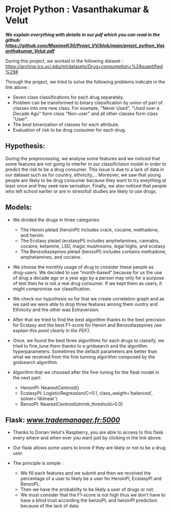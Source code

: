 # Projet Python : Vasanthakumar & Velut

***We explain everything with details in our pdf which you can read in the github: https://github.com/MaximeK30/Projet_VV/blob/main/projet_python_Vasanthakumar_Velut.pdf***

During this project, we worked in the following dataset : https://archive.ics.uci.edu/ml/datasets/Drug+consumption+%28quantified%29#

Through the project, we tried to solve the following problems indicate in the link above :
* Seven class classifications for each drug separately.
* Problem can be transformed to binary classification by union of part of classes into one new class. For example, "Never Used", "Used over a Decade Ago" form class "Non-user" and all other classes form class "User".
* The best binarization of classes for each attribute.
* Evaluation of risk to be drug consumer for each drug.


## **Hypothesis:**


During the preprocessing, we analyse some features and we noticed that some features are not going to interfer in our classifictaion model in order to predict the risk to be a drug consumer. This issue is due to a lack of data in our dataset such as for country, ethnicity,... Moreover, we saw that young people are likely to be drug consumer because they want to try eveything at least once and they seek new sensation. Finally, we also noticed that people who left school earlier or are in stressfull studies are likely to use drugs. 

## **Models:**

* We divided the drugs in three categories:
    * The Heroin pleiad (heroinPl) includes crack, cocaine, methadone, and heroin.
    * The Ecstasy pleiad (ecstasyPl) includes amphetamines, cannabis, cocaine, ketamine, LSD, magic mushrooms, legal highs, and ecstasy.
    * The Benzodiazepines pleiad (benzoPl) includes contains methadone, amphetamines, and cocaine.


* We choose the monthly usage of drug to consider these people as drug-users. We decided to use “month-based” because for us the use of drug a decade ago or a year ago by a person may only for a purpose of test then he is not a real drug consumer. If we kept them as users, it might compromise our classification.


* We check our hypothesis so for that we create correlation graph and as we said we were able to drop three features among them ountry and Ethnicity and the other was Extraversion.

* After that we tried to find the best algorithm thanks to the best precision for Ecstasy and the best F1-score for Heroin and Benzodiazepines *(we explain this point clearly in the PDF).*

* Once, we found the best three algorithms for each drugs to classify, we tried to fine_tune them thanks to a gridsearch and the algorithm hyperparameters. Sometimes the default parameters are better than what we received from the fine tunning algorithm composed by the gridsearch algorithm.

* Algorithm that we choosed after the fine-tuning for the flask model in the next part:
    * HeroinPl: NearestCentroid()
    * EcstasyPl: LogisticRegression(C=0.1, class_weight='balanced', solver='liblinear')
    * BenzoPl: NearestCentroid(shrink_threshold=0.0)

## **Flask:** *www.trademanager.fr:5000*

* Thanks to Dorian Velut's Raspberry, you are able to access to this flask every where and when ever you want just by clicking in the link above.

* Our flask allows some users to know if they are likely or not to be a drug user.

* The principle is simple :
    * We fill each features and we submit and then we received the percentage of a user to likely be a user for HeroinPl, EcstasyPl and BenzoPL.
    * Then we have the probability to be likely a user of drugs or not.
    * We must consider that the F1-score is not high thus we don’t have to have a blind trust according the benzoPL and heroinPl prediction because of the lack of data.
    
